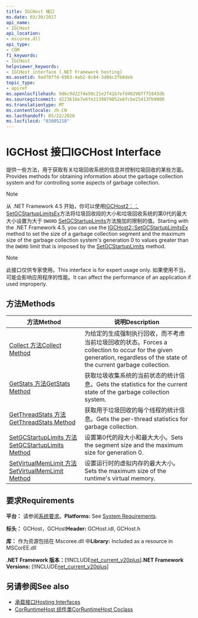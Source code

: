 ```yaml
---
title: IGCHost 接口
ms.date: 03/30/2017
api_name:
- IGCHost
api_location:
- mscoree.dll
api_type:
- COM
f1_keywords:
- IGCHost
helpviewer_keywords:
- IGCHost interface [.NET Framework hosting]
ms.assetid: 9ad70ffd-6963-4ab2-8c84-3d86c3fb8deb
topic_type:
- apiref
ms.openlocfilehash: 9d6c9d22f4e50c21e2f41b7efd402907ff5843db
ms.sourcegitcommit: d223616e7e6fe2139079052e6fcbe25413fb9900
ms.translationtype: MT
ms.contentlocale: zh-CN
ms.lasthandoff: 05/22/2020
ms.locfileid: "83805218"
---
```

# <a name="igchost-interface"></a><span data-ttu-id="b425a-102">IGCHost 接口</span><span class="sxs-lookup"><span data-stu-id="b425a-102">IGCHost Interface</span></span>
<span data-ttu-id="b425a-103">提供一些方法，用于获取有关垃圾回收系统的信息并控制垃圾回收的某些方面。</span><span class="sxs-lookup"><span data-stu-id="b425a-103">Provides methods for obtaining information about the garbage collection system and for controlling some aspects of garbage collection.</span></span>  
  
> [!NOTE]
> <span data-ttu-id="b425a-104">从 .NET Framework 4.5 开始，你可以使用[IGCHost2：： SetGCStartupLimitsEx](../../../../docs/framework/unmanaged-api/hosting/igchost2-setgcstartuplimitsex-method.md)方法将垃圾回收段的大小和垃圾回收系统的第0代的最大大小设置为大于 `DWORD` [SetGCStartupLimits](igchost-setgcstartuplimits-method.md)方法施加的限制的值。</span><span class="sxs-lookup"><span data-stu-id="b425a-104">Starting with the .NET Framework 4.5, you can use the [IGCHost2::SetGCStartupLimitsEx](../../../../docs/framework/unmanaged-api/hosting/igchost2-setgcstartuplimitsex-method.md) method to set the size of a garbage collection segment and the maximum size of the garbage collection system's generation 0 to values greater than the `DWORD` limit that is imposed by the [SetGCStartupLimits](igchost-setgcstartuplimits-method.md) method.</span></span>  
  
> [!NOTE]
> <span data-ttu-id="b425a-105">此接口仅供专家使用。</span><span class="sxs-lookup"><span data-stu-id="b425a-105">This interface is for expert usage only.</span></span> <span data-ttu-id="b425a-106">如果使用不当，可能会影响应用程序的性能。</span><span class="sxs-lookup"><span data-stu-id="b425a-106">It can affect the performance of an application if used improperly.</span></span>  
  
## <a name="methods"></a><span data-ttu-id="b425a-107">方法</span><span class="sxs-lookup"><span data-stu-id="b425a-107">Methods</span></span>  
  
|<span data-ttu-id="b425a-108">方法</span><span class="sxs-lookup"><span data-stu-id="b425a-108">Method</span></span>|<span data-ttu-id="b425a-109">说明</span><span class="sxs-lookup"><span data-stu-id="b425a-109">Description</span></span>|  
|------------|-----------------|  
|[<span data-ttu-id="b425a-110">Collect 方法</span><span class="sxs-lookup"><span data-stu-id="b425a-110">Collect Method</span></span>](igchost-collect-method.md)|<span data-ttu-id="b425a-111">为给定的生成强制执行回收，而不考虑当前垃圾回收的状态。</span><span class="sxs-lookup"><span data-stu-id="b425a-111">Forces a collection to occur for the given generation, regardless of the state of the current garbage collection.</span></span>|  
|[<span data-ttu-id="b425a-112">GetStats 方法</span><span class="sxs-lookup"><span data-stu-id="b425a-112">GetStats Method</span></span>](igchost-getstats-method.md)|<span data-ttu-id="b425a-113">获取垃圾收集系统的当前状态的统计信息。</span><span class="sxs-lookup"><span data-stu-id="b425a-113">Gets the statistics for the current state of the garbage collection system.</span></span>|  
|[<span data-ttu-id="b425a-114">GetThreadStats 方法</span><span class="sxs-lookup"><span data-stu-id="b425a-114">GetThreadStats Method</span></span>](igchost-getthreadstats-method.md)|<span data-ttu-id="b425a-115">获取用于垃圾回收的每个线程的统计信息。</span><span class="sxs-lookup"><span data-stu-id="b425a-115">Gets the per-thread statistics for garbage collection.</span></span>|  
|[<span data-ttu-id="b425a-116">SetGCStartupLimits 方法</span><span class="sxs-lookup"><span data-stu-id="b425a-116">SetGCStartupLimits Method</span></span>](igchost-setgcstartuplimits-method.md)|<span data-ttu-id="b425a-117">设置第0代的段大小和最大大小。</span><span class="sxs-lookup"><span data-stu-id="b425a-117">Sets the segment size and the maximum size for generation 0.</span></span>|  
|[<span data-ttu-id="b425a-118">SetVirtualMemLimit 方法</span><span class="sxs-lookup"><span data-stu-id="b425a-118">SetVirtualMemLimit Method</span></span>](igchost-setvirtualmemlimit-method.md)|<span data-ttu-id="b425a-119">设置运行时的虚拟内存的最大大小。</span><span class="sxs-lookup"><span data-stu-id="b425a-119">Sets the maximum size of the runtime's virtual memory.</span></span>|  
  
## <a name="requirements"></a><span data-ttu-id="b425a-120">要求</span><span class="sxs-lookup"><span data-stu-id="b425a-120">Requirements</span></span>  
 <span data-ttu-id="b425a-121">**平台：** 请参阅[系统要求](../../get-started/system-requirements.md)。</span><span class="sxs-lookup"><span data-stu-id="b425a-121">**Platforms:** See [System Requirements](../../get-started/system-requirements.md).</span></span>  
  
 <span data-ttu-id="b425a-122">**标头：** GCHost，GCHost</span><span class="sxs-lookup"><span data-stu-id="b425a-122">**Header:** GCHost.idl, GCHost.h</span></span>  
  
 <span data-ttu-id="b425a-123">**库：** 作为资源包括在 Mscoree.dll 中</span><span class="sxs-lookup"><span data-stu-id="b425a-123">**Library:** Included as a resource in MSCorEE.dll</span></span>  
  
 <span data-ttu-id="b425a-124">**.NET Framework 版本：**[!INCLUDE[net_current_v20plus](../../../../includes/net-current-v20plus-md.md)]</span><span class="sxs-lookup"><span data-stu-id="b425a-124">**.NET Framework Versions:** [!INCLUDE[net_current_v20plus](../../../../includes/net-current-v20plus-md.md)]</span></span>  
  
## <a name="see-also"></a><span data-ttu-id="b425a-125">另请参阅</span><span class="sxs-lookup"><span data-stu-id="b425a-125">See also</span></span>

- [<span data-ttu-id="b425a-126">承载接口</span><span class="sxs-lookup"><span data-stu-id="b425a-126">Hosting Interfaces</span></span>](hosting-interfaces.md)
- [<span data-ttu-id="b425a-127">CorRuntimeHost 组件类</span><span class="sxs-lookup"><span data-stu-id="b425a-127">CorRuntimeHost Coclass</span></span>](corruntimehost-coclass.md)
